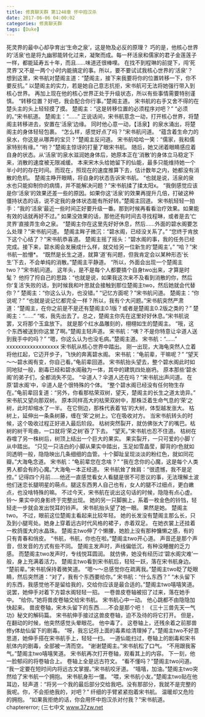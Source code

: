 ```yaml
---
title: 修真聊天群 第1248章 怀中抱汉杀
date: 2017-06-06 04:00:02
categories: 修真聊天群
tags: [Duke]
---
```


死灵界的最中心却孕育出‘生命之泉’，这是物及必反的原理？
巧的是，他核心世界的‘活泉’也是将九幽邪能转化过来，凝聚而成。每一杯活泉和儒家的君子金莲莲子一样，都能延寿五十年，而且……味道还很棒哩。
在找不到程琳的前提下，闯‘死灵界’又不是一两个小时内能搞定的事。所以，要不要试试我核心世界的‘活泉’？
想到这里，宋书航对楚阁主道：“楚阁主，接下来我要将你的位置转移一下，你不要反抗。”
以楚阁主的实力，若是她自己意志抗拒，宋书航可无法将她强行带入到核心世界。
再加上现在他的核心世界正处于升级状态，所以有些事情需要特别谨慎。
“转移位置？好吧，我会配合你行事。”楚阁主道。
宋书航的右手又舍不得的在楚头主的头上轻轻摸了摸。
楚阁主：“这是转移位置的必须程序对吧？”
“必须的。”宋书航道。
楚阁主：“……”
正说话间，宋书航意念一动，打开核心世界，将楚阁主转移进去，安置在‘活泉’边缘。
同时他心意一动，【活泉】的泉水涌出，将楚阁主的身体轻轻包裹。
“怎么样，感觉好点了吗？”宋书航问道。
“蕴含着生命力的泉水，你这是从哪弄的宝贝？”楚阁主反问道。
宋书航哈哈一笑：“儒家，我和儒家特别有缘。”
“哟？”楚阁主惊讶的打量了眼宋书航。
随后，她又闭着眼睛感应着自身的状态。从‘活泉’的泉水滋润她身体后，她原本正在‘消散’的身体立马稳定下来，消散的速度被无限减缓。
本来宋木头给她留下的仙能，最多只能维持她一个半小时的存在时间。而现在，照现在的速度推算下去，估计数年之内，她都没有消散的危机。
楚阁主睁开眼睛，将自身的状态告诉宋书航。
“也就是说，活泉的泉水也只能抑制你的病情，并不能解决问题？”宋书航揉了揉太阳x。
“我倒感觉应该是你‘活泉’的效果还差一些的原因。如果你这‘活泉’的效果再提升几倍，打破这种僵持状态的话，说不定我的身体状态能有所好转。”楚阁主回道。
宋书航轻轻一拍手：“我的‘活泉’最近一些时间正好要升级一番。那到时候再看看治疗效果。如果能有效的话就再好不过。”
如果没效果的话，那他还有时间去寻找程琳，或者是去‘亡灵界’直接弄生命之泉。
“楚阁主你在这里先好好休息，然后……外面的碧水阁要怎么处理？”宋书航问道。
楚阁主眸子微沉：“碧水阁，已经没关系了。”
“您终于肯放下这个心结了？”宋书航恭喜道。
楚阁主摇了摇头：“碧水阁的事，我的任务已经完成。接下来，碧水阁会发展成什么样，就交给另一位新生的‘楚阁主’。”
“哈？”宋书航一脸懵*。
“既然是长生之道，就算‘道’有问题，但我肯定会以某种形态‘长生’下去，不会单纯的消散。”楚阁主平静道。
“所以，外面会出现一个楚阁主two？”宋书航问道。
这年头，是不是每个人都要搞个自身two出来，才算是时髦？
他捋了捋自己的思路：“也就是说，如果我这次来不及看到消散的你，然后你‘复活’失败的话，到时候我和叶思就会接触到那位楚阁主two，然后她就会代替你？”
楚阁主：“你这么认为，也没错。”
“记忆方面呢？”宋书航问道。
楚阁主：“你说呢？”
“也就是说记忆都完全一样？所以，我有个大问题。”宋书航突然严肃道：“楚阁主，在你之前是不是还有楚阁主0.1版？或者是楚阁主0.2版之类的？”
楚阁主：“……”
“咳，我先出去了。总之，楚阁主你先在这里好好休息。”宋书航说罢，又将那个玉盒放下。
就是那个红水晶雕刻的，栩栩如生的楚阁主。
“哦，这个东西被送到你这里了啊。”楚阁主轻声道。
宋书航：“咦？不是你特意让伞道人送到我手中的吗？”
“嗯，你这么认为也没毛病。”楚阁主道。
宋书航：“……”
xxxxxxxxxxxxxxxxxx
宋书航从核心世界中踏出。
刚一出现，大海龟突然人立着将他扛起，它迈开步子，飞快的奔离碧水阁。
宋书航：“龟前辈，干嘛呢？”
“望天～～碧水阁有变，你自己看。”龟前辈回道。
宋书航抬头望去，整个碧水阁此时如同地狱一般，剧毒已经和碧水阁融为一体，其中的建筑四处崩坍。
原本那些‘碧水阁’的弟子们，全都消失不见。
“伞道人？伞道人还在吗？”宋书航出声问道。
在原‘碧水阁’中，伞道人是个很特殊的个体。
“整个碧水阁已经没有任何物生存在。”龟前辈回复道：“另外，你看那枯荣双树，望天，楚阁主的长生之道太诡异。”
宋书航又望向那双树。
原本同样高大的枯荣双树中，那株泛着生命气息的‘荣’之树，此时却缩水了一半。
在它侧边，那株代表着‘枯’的大树，体型越发涨大。
枯树上，延伸出一条条树藤，缠在‘荣’之树上。它在吸收对方。
当宋书航转头的时候，这个吸收过程正好进入最后阶段。
枯树突然裂开，就仿佛张大了的嘴巴。枯树的树干弯曲，一口就将‘荣之树’吞了下去。
“望天。”宋书航也忍不住道。
枯树在吞噬了另一株树后，树顶上结出一个巨大的果实。
果实裂开，一只可爱的小脚丫从中踏出。
“只见一只洁白的小脚从果实中踏出，玉足如雪晶莹，脚背的r色就如同透明一般，隐隐映出几条细细的血管。十个脚趾呈现淡淡的粉红色，就如同花瓣。”大海龟念道。
宋书航：“龟前辈您在念啥？”
“我在念你的心魔，这是每个人类男人都会有的心魔。”大海龟一本正经道。
宋书航耸了耸肩：“很遗憾，我不是足控。”
记得四个月前……他还一直感觉看女人看腿是很不可思议的事，无法理解土波他们迷恋长腿明星的萌点。腿这东西男人自己也有，女人的腿不过细点，更白嫩点，也没啥特殊的嘛。
不过今天，宋书航在说出这句话的时候，隐隐有点心虚。
铃～
果实中的身影终于完整出现。
她的另一只脚腕上，系着一枚金色的铃铛，轻轻走一步就会发出悦耳的铃声。
宋书航抬头望了她一眼。
果然是她。
楚阁主two。
不过，眼前这位楚阁主看起来比较年轻。
她的长发没有楚阁主那么长，只及到小腿弯处。她身上穿着远古时代风格的裙子，赤着双足。
在她衣裳上还挂着一枚鸽蛋大的水晶珠。
楚阁主two伸了个懒腰，她脸上没有那种慵懒之感，有的只有青春和俏皮。
“书航，书航，你也在啦。”楚阁主two开心道。
声音还是那个声音，但发音的方式有些不同。
楚阁主发声时，声线偏低沉，有种没睡醒的乏力感。
而楚阁主two发声时，专线悦耳圆润。
就仿佛，她没有经历过‘碧水阁灾难’一般，身上充满着活力。
楚阁主two看到宋书航后，轻轻一跃，落在宋书航身边。
“楚前辈。”宋书航保持着微笑道。
“嗯～～总感觉你在疏离我。”楚阁主two眨了眨眼睛，然后突然道：“对了，我有个东西要给你。”
宋书航：“什么东西？”
“木头留下的东西，我感觉他不是留给我的，交给你应该是最合适的。”楚阁主two嘻嘻笑道。
说罢，她伸手对着下方碧水阁轻轻一招。
一卷兽皮卷轴被招了过来，落在她手中。
“给你。”她将兽皮卷轴交给宋书航。
宋书航心中一动。
他心跳都不由隐隐加快起来。
兽皮卷轴，宋木头留下的东西……不会是那个吧！
《三十三兽先天一气功》秘文的解码篇。
宋书航伸手接过这兽皮卷轴，迫不及待的将它打开。
但是，在翻动的时候，他突然感觉头晕眼花。
他中毒了。
这卷轴上，还残余着之前那兽修y体劫仙留下的剧毒。
“呀，我忘记将上面的毒素给清理掉了。”楚阁主two不好意思道，她伸手搭在宋书航手上，轻轻一扫。
一道仙能扫过，卷轴上的剧毒和宋书航体内的剧毒，全部被一清而空。
“谢谢楚阁主。”宋书航松了口气。
“不用跟我客气。”楚阁主two嘻嘻笑道。
宋书航再次打开卷轴，观看其上的内容。
下一刻，他一脸郁闷的将卷轴合上。
卷轴上全是远古符文。
“看不懂吗？”楚阁主two问道。
“我一定要在短时间内将远古文掌握。”宋书航咬牙道。
“嘻嘻，加油。”楚阁主two突然给了宋书航一个拥抱。
宋书航身形一僵。
“喂，宋书航小友。”楚阁主two贴在他耳边，轻声道：“将另一个我的最后部分交给我吧。没有那部分，我就不是完整的我呢。你，不会拒绝我的，对吧？”
纤细的手臂紧紧抱着宋书航。
温暖却又危险的拥抱。
“如果我拒绝的话，你会用怀中抱汉杀对付我？”宋书航道。chaptererror;
(三七中文 www.37zw.net